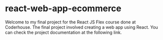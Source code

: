 # react-web-app-ecommerce
Welcome to my final project for the React JS Flex course done at Coderhouse.
The final project involved creating a web app using React.
You can check the project documentation at the following link.
